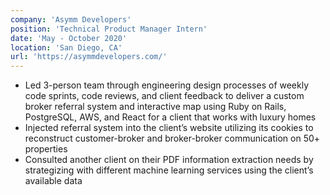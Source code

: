 ```yaml
---
company: 'Asymm Developers'
position: 'Technical Product Manager Intern'
date: 'May - October 2020'
location: 'San Diego, CA'
url: 'https://asymmdevelopers.com/'
---
```

- Led 3-person team through engineering design processes of weekly code sprints, code reviews, and client feedback to deliver a custom broker referral system and interactive map using Ruby on Rails, PostgreSQL, AWS, and React for a client that works with luxury homes
- Injected referral system into the client’s website utilizing its cookies to reconstruct customer-broker and broker-broker communication on 50+ properties
- Consulted another client on their PDF information extraction needs by strategizing with different machine learning services using the client’s available data